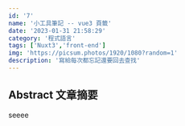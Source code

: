 ```yaml
---
id: '7'
name: '小工具筆記 -- vue3 頁籤'
date: '2023-01-31 21:58:29'
category: '程式語言'
tags: ['Nuxt3','front-end']
img: 'https://picsum.photos/1920/1080?random=1'
description: '寫給每次都忘記還要回去查找'
---
```

## Abstract 文章摘要
seeee